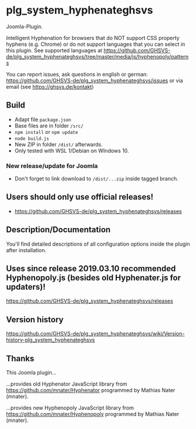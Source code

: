 # plg_system_hyphenateghsvs

Joomla-Plugin.

Intelligent Hyphenation for browsers that do NOT support CSS property hyphens (e.g. Chrome) or do not support languages that you can select in this plugin. See supported languages at https://github.com/GHSVS-de/plg_system_hyphenateghsvs/tree/master/media/js/hyphenopoly/patterns

You can report issues, ask questions in english or german: https://github.com/GHSVS-de/plg_system_hyphenateghsvs/issues or via email (see https://ghsvs.de/kontakt)

## Build
- Adapt file `package.json`
- Base files are in folder `/src/`
- `npm install` or `npm update`
- `node build.js`
- New ZIP in folder `/dist/` afterwards.
- Only tested with WSL 1/Debian on WIndows 10.

### New release/update for Joomla
- Don't forget to link download to `/dist/...zip` inside tagged branch.

## Users should only use official releases!
- https://github.com/GHSVS-de/plg_system_hyphenateghsvs/releases

## Description/Documentation
You'll find detailed descriptions of all configuration options inside the plugin after installation.

## Uses since release 2019.03.10 recommended Hyphenopoly.js (besides old Hyphenater.js for updaters)!
https://github.com/GHSVS-de/plg_system_hyphenateghsvs/releases

## Version history
https://github.com/GHSVS-de/plg_system_hyphenateghsvs/wiki/Version-history-plg_system_hyphenateghsvs

## Thanks
This Joomla plugin...

...provides old Hyphenator JavaScript library from https://github.com/mnater/Hyphenator programmed by Mathias Nater (mnater).

...provides new Hyphenopoly JavaScript library from https://github.com/mnater/Hyphenopoly programmed by Mathias Nater (mnater).

